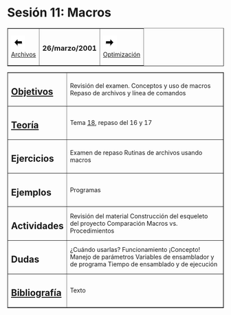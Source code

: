# Sesión 11: Macros

<div align="center">

<center>

<table border="1" cellpadding="2">

<tbody>

<tr>

<td>

[![Sesión Anterior](../../images/anterior.gif)  
Archivos](sv10.md)

</td>

<td>

### 26/marzo/2001

</td>

<td>

[![Sesión Siguiente](../../images/sigue.gif)  
Optimización](../Sesiones/sv12.md)

</td>

</tr>

</tbody>

</table>

</center>

</div>

<div align="center">

<center>

<table border="1" cellpadding="2">

<tbody>

<tr>

<td>

## [Objetivos](../Objetivos/obj10.md)

</td>

<td>Revisión del examen.  
Conceptos y uso de macros  
Repaso de archivos y línea de comandos</td>

</tr>

<tr>

<td>

## [Teoría](../Temas/clase18.md#teoría)

</td>

<td>

Tema [18](../Temas/clase18.md), repaso del 16 y 17</td>

</tr>

<tr>

<td>

## Ejercicios

</td>

<td>Examen de repaso  
Rutinas de archivos usando macros</td>

</tr>

<tr>

<td>

## Ejemplos

</td>

<td>Programas</td>

</tr>

<tr>

<td>

## Actividades

</td>

<td>Revisión del material  
Construcción del esqueleto del proyecto  
Comparación Macros vs. Procedimientos</td>

</tr>

<tr>

<td>

## Dudas

</td>

<td>¿Cuándo usarlas?  
Funcionamiento  
¡Concepto!  
Manejo de parámetros  
Variables de ensamblador y de programa  
Tiempo de ensamblado y de ejecución</td>

</tr>

<tr>

<td>

## [Bibliografía](../Temas/clase18.md#bibliografía)

</td>

<td>Texto</td>

</tr>

</tbody>

</table>

</center>

</div>